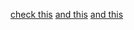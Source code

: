 [check this](https://blog.filippo.io/captive-browser/)
[and this](https://github.com/FiloSottile/captive-browser)
[and this](https://github.com/DNSCrypt/dnscrypt-proxy)